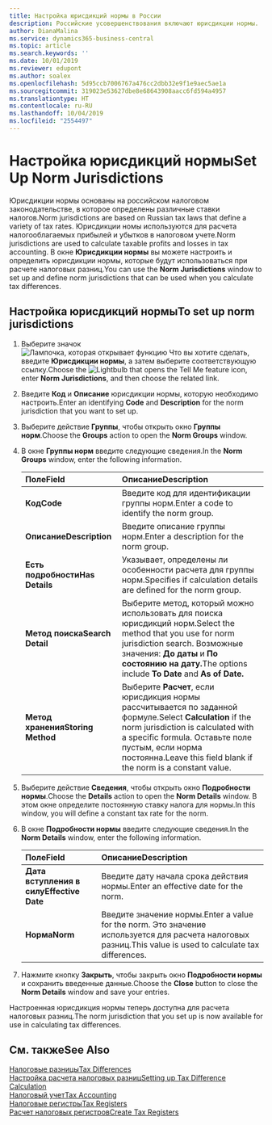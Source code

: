 ```yaml
---
title: Настройка юрисдикций нормы в России
description: Российские усовершенствования включают юрисдикции нормы.
author: DianaMalina
ms.service: dynamics365-business-central
ms.topic: article
ms.search.keywords: ''
ms.date: 10/01/2019
ms.reviewer: edupont
ms.author: soalex
ms.openlocfilehash: 5d95ccb7006767a476cc2dbb32e9f1e9aec5ae1a
ms.sourcegitcommit: 319023e53627dbe8e68643908aacc6fd594a4957
ms.translationtype: HT
ms.contentlocale: ru-RU
ms.lasthandoff: 10/04/2019
ms.locfileid: "2554497"
---
```

# <a name="set-up-norm-jurisdictions"></a><span data-ttu-id="250f9-103">Настройка юрисдикций нормы</span><span class="sxs-lookup"><span data-stu-id="250f9-103">Set Up Norm Jurisdictions</span></span>

<span data-ttu-id="250f9-104">Юрисдикции нормы основаны на российском налоговом законодательстве, в которое определены различные ставки налогов.</span><span class="sxs-lookup"><span data-stu-id="250f9-104">Norm jurisdictions are based on Russian tax laws that define a variety of tax rates.</span></span> <span data-ttu-id="250f9-105">Юрисдикции номы используются для расчета налогооблагаемых прибылей и убытков в налоговом учете.</span><span class="sxs-lookup"><span data-stu-id="250f9-105">Norm jurisdictions are used to calculate taxable profits and losses in tax accounting.</span></span> <span data-ttu-id="250f9-106">В окне **Юрисдикции нормы** вы можете настроить и определить юрисдикции нормы, которые будут использоваться при расчете налоговых разниц.</span><span class="sxs-lookup"><span data-stu-id="250f9-106">You can use the **Norm Jurisdictions** window to set up and define norm jurisdictions that can be used when you calculate tax differences.</span></span>

## <a name="to-set-up-norm-jurisdictions"></a><span data-ttu-id="250f9-107">Настройка юрисдикций нормы</span><span class="sxs-lookup"><span data-stu-id="250f9-107">To set up norm jurisdictions</span></span>

1. <span data-ttu-id="250f9-108">Выберите значок ![Лампочка, которая открывает функцию Что вы хотите сделать](../../media/ui-search/search_small.png "Что вы хотите сделать"), введите **Юрисдикции нормы**, а затем выберите соответствующую ссылку.</span><span class="sxs-lookup"><span data-stu-id="250f9-108">Choose the ![Lightbulb that opens the Tell Me feature](../../media/ui-search/search_small.png "Tell me what you want to do") icon, enter **Norm Jurisdictions**, and then choose the related link.</span></span>

2. <span data-ttu-id="250f9-109">Введите **Код** и **Описание** юрисдикции нормы, которую необходимо настроить.</span><span class="sxs-lookup"><span data-stu-id="250f9-109">Enter an identifying **Code** and **Description** for the norm jurisdiction that you want to set up.</span></span>

3. <span data-ttu-id="250f9-110">Выберите действие **Группы**, чтобы открыть окно **Группы норм**.</span><span class="sxs-lookup"><span data-stu-id="250f9-110">Choose the **Groups** action to open the **Norm Groups** window.</span></span>

4. <span data-ttu-id="250f9-111">В окне **Группы норм** введите следующие сведения.</span><span class="sxs-lookup"><span data-stu-id="250f9-111">In the **Norm Groups** window, enter the following information.</span></span>

   | <span data-ttu-id="250f9-112">Поле</span><span class="sxs-lookup"><span data-stu-id="250f9-112">Field</span></span>              | <span data-ttu-id="250f9-113">Описание</span><span class="sxs-lookup"><span data-stu-id="250f9-113">Description</span></span>                                                  |
   | :----------------- | :----------------------------------------------------------- |
   | <span data-ttu-id="250f9-114">**Код**</span><span class="sxs-lookup"><span data-stu-id="250f9-114">**Code**</span></span>           | <span data-ttu-id="250f9-115">Введите код для идентификации группы норм.</span><span class="sxs-lookup"><span data-stu-id="250f9-115">Enter a code to identify the norm group.</span></span>                     |
   | <span data-ttu-id="250f9-116">**Описание**</span><span class="sxs-lookup"><span data-stu-id="250f9-116">**Description**</span></span>    | <span data-ttu-id="250f9-117">Введите описание группы норм.</span><span class="sxs-lookup"><span data-stu-id="250f9-117">Enter a description for the norm group.</span></span>                      |
   | <span data-ttu-id="250f9-118">**Есть подробности**</span><span class="sxs-lookup"><span data-stu-id="250f9-118">**Has Details**</span></span>    | <span data-ttu-id="250f9-119">Указывает, определены ли особенности расчета для группы норм.</span><span class="sxs-lookup"><span data-stu-id="250f9-119">Specifies if calculation details are defined for the norm group.</span></span> |
   | <span data-ttu-id="250f9-120">**Метод поиска**</span><span class="sxs-lookup"><span data-stu-id="250f9-120">**Search Detail**</span></span>  | <span data-ttu-id="250f9-121">Выберите метод, который можно использовать для поиска юрисдикций норм.</span><span class="sxs-lookup"><span data-stu-id="250f9-121">Select the method that you use for norm jurisdiction search.</span></span> <span data-ttu-id="250f9-122">Возможные значения: **До даты** и **По состоянию на дату.**</span><span class="sxs-lookup"><span data-stu-id="250f9-122">The options include **To Date** and **As of Date.**</span></span> |
   | <span data-ttu-id="250f9-123">**Метод хранения**</span><span class="sxs-lookup"><span data-stu-id="250f9-123">**Storing Method**</span></span> | <span data-ttu-id="250f9-124">Выберите **Расчет**, если юрисдикция нормы рассчитывается по заданной формуле.</span><span class="sxs-lookup"><span data-stu-id="250f9-124">Select **Calculation** if the norm jurisdiction is calculated with a specific formula.</span></span> <span data-ttu-id="250f9-125">Оставьте поле пустым, если норма постоянна.</span><span class="sxs-lookup"><span data-stu-id="250f9-125">Leave this field blank if the norm is a constant value.</span></span> |

5. <span data-ttu-id="250f9-126">Выберите действие **Сведения**, чтобы открыть окно **Подробности нормы**.</span><span class="sxs-lookup"><span data-stu-id="250f9-126">Choose the **Details** action to open the **Norm Details** window.</span></span> <span data-ttu-id="250f9-127">В этом окне определите постоянную ставку налога для нормы.</span><span class="sxs-lookup"><span data-stu-id="250f9-127">In this window, you will define a constant tax rate for the norm.</span></span>

6. <span data-ttu-id="250f9-128">В окне **Подробности нормы** введите следующие сведения.</span><span class="sxs-lookup"><span data-stu-id="250f9-128">In the **Norm Details** window, enter the following information.</span></span>

   | <span data-ttu-id="250f9-129">Поле</span><span class="sxs-lookup"><span data-stu-id="250f9-129">Field</span></span>              | <span data-ttu-id="250f9-130">Описание</span><span class="sxs-lookup"><span data-stu-id="250f9-130">Description</span></span>                                                  |
   | :----------------- | :----------------------------------------------------------- |
   | <span data-ttu-id="250f9-131">**Дата вступления в силу**</span><span class="sxs-lookup"><span data-stu-id="250f9-131">**Effective Date**</span></span> | <span data-ttu-id="250f9-132">Введите дату начала срока действия нормы.</span><span class="sxs-lookup"><span data-stu-id="250f9-132">Enter an effective date for the norm.</span></span>                        |
   | <span data-ttu-id="250f9-133">**Норма**</span><span class="sxs-lookup"><span data-stu-id="250f9-133">**Norm**</span></span>           | <span data-ttu-id="250f9-134">Введите значение нормы.</span><span class="sxs-lookup"><span data-stu-id="250f9-134">Enter a value for the norm.</span></span> <span data-ttu-id="250f9-135">Это значение используется для расчета налоговых разниц.</span><span class="sxs-lookup"><span data-stu-id="250f9-135">This value is used to calculate tax differences.</span></span> |

7. <span data-ttu-id="250f9-136">Нажмите кнопку **Закрыть**, чтобы закрыть окно **Подробности нормы** и сохранить введенные данные.</span><span class="sxs-lookup"><span data-stu-id="250f9-136">Choose the **Close** button to close the **Norm Details** window and save your entries.</span></span>

<span data-ttu-id="250f9-137">Настроенная юрисдикция нормы теперь доступна для расчета налоговых разниц.</span><span class="sxs-lookup"><span data-stu-id="250f9-137">The norm jurisdiction that you set up is now available for use in calculating tax differences.</span></span>

## <a name="see-also"></a><span data-ttu-id="250f9-138">См. также</span><span class="sxs-lookup"><span data-stu-id="250f9-138">See Also</span></span>

[<span data-ttu-id="250f9-139">Налоговые разницы</span><span class="sxs-lookup"><span data-stu-id="250f9-139">Tax Differences</span></span>](Tax-Differences.md)  
[<span data-ttu-id="250f9-140">Настройка расчета налоговых разниц</span><span class="sxs-lookup"><span data-stu-id="250f9-140">Setting up Tax Difference Calculation</span></span>](Setting-up-Tax-Difference-Calculation.md)  
[<span data-ttu-id="250f9-141">Налоговый учет</span><span class="sxs-lookup"><span data-stu-id="250f9-141">Tax Accounting</span></span>](Tax-Accounting.md)  
[<span data-ttu-id="250f9-142">Налоговые регистры</span><span class="sxs-lookup"><span data-stu-id="250f9-142">Tax Registers</span></span>](Tax-Registers.md)  
[<span data-ttu-id="250f9-143">Расчет налоговых регистров</span><span class="sxs-lookup"><span data-stu-id="250f9-143">Create Tax Registers</span></span>](How-to-Create-Tax-Registers.md)  
